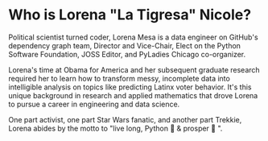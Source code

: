 # Who is Lorena "La Tigresa" Nicole?

Political scientist turned coder, Lorena Mesa is a data engineer on GitHub's dependency graph team, Director and Vice-Chair, Elect on the Python Software Foundation, JOSS Editor, and PyLadies Chicago co-organizer. 

Lorena's time at Obama for America and her subsequent graduate research required her to learn how to transform messy, incomplete data into intelligible analysis on topics like predicting Latinx voter behavior. It's this unique background in research and applied mathematics that drove Lorena to pursue a career in engineering and data science. 

One part activist, one part Star Wars fanatic, and another part Trekkie, Lorena abides by the motto to "live long, Python :snake: & prosper :vulcan_salute: ".

